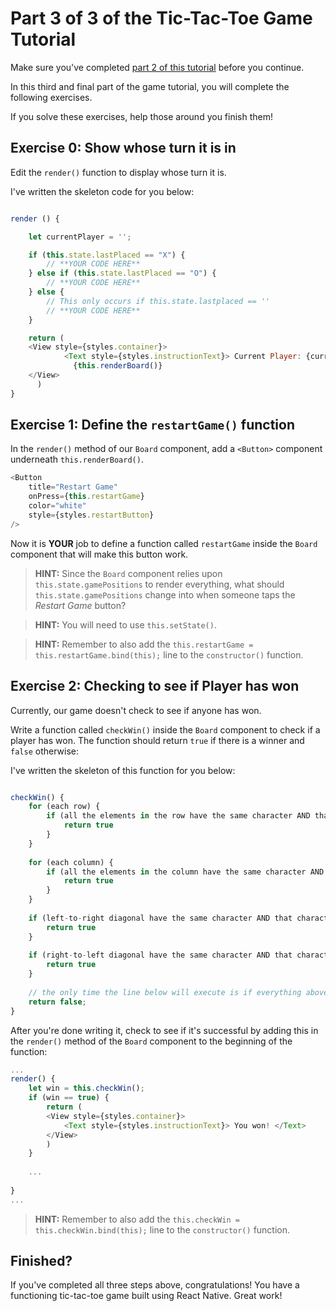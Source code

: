 # Part 3 of 3 of the Tic-Tac-Toe Game Tutorial

Make sure you've completed [part 2 of this tutorial](https://github.com/carlshan/intro_to_mobile_app_development/master/fall_2017/tictactoe/Tutorial_Part_2.md) before you continue.

In this third and final part of the game tutorial, you will complete the following exercises.

If you solve these exercises, help those around you finish them!

## Exercise 0: Show whose turn it is in

Edit the `render()` function to display whose turn it is.

I've written the skeleton code for you below:

```javascript

render () {

    let currentPlayer = '';

    if (this.state.lastPlaced == "X") {
    	// **YOUR CODE HERE**
    } else if (this.state.lastPlaced == "O") {
        // **YOUR CODE HERE**
    } else {
        // This only occurs if this.state.lastplaced == ''
        // **YOUR CODE HERE**
    }

    return (
    <View style={styles.container}>
            <Text style={styles.instructionText}> Current Player: {currentPlayer}. </Text>
              {this.renderBoard()}
    </View>
      )
}
```

## Exercise 1: Define the `restartGame()` function

In the `render()` method of our `Board` component, add a `<Button>` component underneath `this.renderBoard()`. 

```javascript
<Button
    title="Restart Game"
    onPress={this.restartGame}
    color="white"
    style={styles.restartButton}
/>
```

Now it is **YOUR** job to define a function called `restartGame` inside the `Board` component that will make this button work.

> **HINT:** Since the `Board` component relies upon `this.state.gamePositions` to render everything, what should `this.state.gamePositions` change into when someone taps the *Restart Game* button?

> **HINT:** You will need to use `this.setState()`.

> **HINT:** Remember to also add the `this.restartGame = this.restartGame.bind(this);` line to the `constructor()` function.

## Exercise 2: Checking to see if Player has won
Currently, our game doesn't check to see if anyone has won.

Write a function called `checkWin()` inside the `Board` component to check if a player has won. The function should return `true` if there is a winner and `false` otherwise:

I've written the skeleton of this function for you below:

```javascript

checkWin() {
    for (each row) {
    	if (all the elements in the row have the same character AND that character is not '') {
    	    return true
    	}
    }
    
    for (each column) {
    	if (all the elements in the column have the same character AND that character is not '') {
    	    return true
    	}
    }
    
    if (left-to-right diagonal have the same character AND that character is not '') {
        return true
    }
    
    if (right-to-left diagonal have the same character AND that character is not '') {
        return true
    }
    
    // the only time the line below will execute is if everything above has failed
    return false;
}
  ```
  
After you're done writing it, check to see if it's successful by adding this in the `render()` method of the `Board` component to the beginning of the function:
  
```javascript
...
render() {
    let win = this.checkWin();
    if (win == true) {
        return (
        <View style={styles.container}>
            <Text style={styles.instructionText}> You won! </Text>
        </View>
        )
    }
    
    ...
   
}
...
```
  
  > **HINT:** Remember to also add the `this.checkWin = this.checkWin.bind(this);` line to the `constructor()` function.
  
  ## Finished?
  If you've completed all three steps above, congratulations! You have a functioning tic-tac-toe game built using React Native. Great work!
